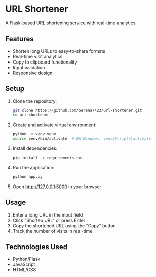 # URL Shortener

A Flask-based URL shortening service with real-time analytics.

## Features

- Shorten long URLs to easy-to-share formats
- Real-time visit analytics
- Copy to clipboard functionality
- Input validation
- Responsive design

## Setup

1. Clone the repository:
   ```bash
   git clone https://github.com/Serena7423/url-shortener.git
   cd url-shortener
   ```

2. Create and activate virtual environment:
   ```bash
   python -m venv venv
   source venv/bin/activate  # On Windows: venv\Scripts\activate
   ```

3. Install dependencies:
   ```bash
   pip install -r requirements.txt
   ```

4. Run the application:
   ```bash
   python app.py
   ```

5. Open http://127.0.0.1:5000 in your browser

## Usage

1. Enter a long URL in the input field
2. Click "Shorten URL" or press Enter
3. Copy the shortened URL using the "Copy" button
4. Track the number of visits in real-time

## Technologies Used

- Python/Flask
- JavaScript
- HTML/CSS